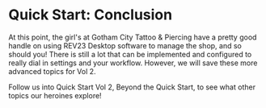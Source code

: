 # Quick Start: Conclusion

At this point, the girl's at Gotham City Tattoo & Piercing have a pretty good handle on using REV23 Desktop software to manage the shop, and so should you! There is still a lot that can be implemented and configured to really dial in settings and your workflow. However, we will save these more advanced topics for Vol 2.

Follow us into Quick Start Vol 2, Beyond the Quick Start, to see what other topics our heroines explore!